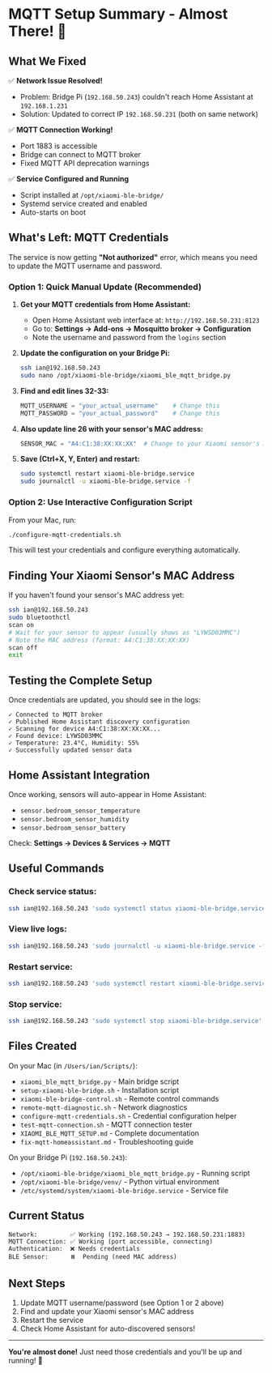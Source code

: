 # MQTT Setup Summary - Almost There! 🎉

## What We Fixed

✅ **Network Issue Resolved!** 
- Problem: Bridge Pi (`192.168.50.243`) couldn't reach Home Assistant at `192.168.1.231`
- Solution: Updated to correct IP `192.168.50.231` (both on same network)

✅ **MQTT Connection Working!**
- Port 1883 is accessible
- Bridge can connect to MQTT broker
- Fixed MQTT API deprecation warnings

✅ **Service Configured and Running**
- Script installed at `/opt/xiaomi-ble-bridge/`
- Systemd service created and enabled
- Auto-starts on boot

## What's Left: MQTT Credentials

The service is now getting **"Not authorized"** error, which means you need to update the MQTT username and password.

### Option 1: Quick Manual Update (Recommended)

1. **Get your MQTT credentials from Home Assistant:**
   - Open Home Assistant web interface at: `http://192.168.50.231:8123`
   - Go to: **Settings → Add-ons → Mosquitto broker → Configuration**
   - Note the username and password from the `logins` section

2. **Update the configuration on your Bridge Pi:**
   ```bash
   ssh ian@192.168.50.243
   sudo nano /opt/xiaomi-ble-bridge/xiaomi_ble_mqtt_bridge.py
   ```

3. **Find and edit lines 32-33:**
   ```python
   MQTT_USERNAME = "your_actual_username"    # Change this
   MQTT_PASSWORD = "your_actual_password"    # Change this
   ```

4. **Also update line 26 with your sensor's MAC address:**
   ```python
   SENSOR_MAC = "A4:C1:38:XX:XX:XX"  # Change to your Xiaomi sensor's MAC
   ```

5. **Save (Ctrl+X, Y, Enter) and restart:**
   ```bash
   sudo systemctl restart xiaomi-ble-bridge.service
   sudo journalctl -u xiaomi-ble-bridge.service -f
   ```

### Option 2: Use Interactive Configuration Script

From your Mac, run:
```bash
./configure-mqtt-credentials.sh
```

This will test your credentials and configure everything automatically.

## Finding Your Xiaomi Sensor's MAC Address

If you haven't found your sensor's MAC address yet:

```bash
ssh ian@192.168.50.243
sudo bluetoothctl
scan on
# Wait for your sensor to appear (usually shows as "LYWSD03MMC")
# Note the MAC address (format: A4:C1:38:XX:XX:XX)
scan off
exit
```

## Testing the Complete Setup

Once credentials are updated, you should see in the logs:

```
✓ Connected to MQTT broker
✓ Published Home Assistant discovery configuration
✓ Scanning for device A4:C1:38:XX:XX:XX...
✓ Found device: LYWSD03MMC
✓ Temperature: 23.4°C, Humidity: 55%
✓ Successfully updated sensor data
```

## Home Assistant Integration

Once working, sensors will auto-appear in Home Assistant:
- `sensor.bedroom_sensor_temperature`
- `sensor.bedroom_sensor_humidity`
- `sensor.bedroom_sensor_battery`

Check: **Settings → Devices & Services → MQTT**

## Useful Commands

### Check service status:
```bash
ssh ian@192.168.50.243 'sudo systemctl status xiaomi-ble-bridge.service'
```

### View live logs:
```bash
ssh ian@192.168.50.243 'sudo journalctl -u xiaomi-ble-bridge.service -f'
```

### Restart service:
```bash
ssh ian@192.168.50.243 'sudo systemctl restart xiaomi-ble-bridge.service'
```

### Stop service:
```bash
ssh ian@192.168.50.243 'sudo systemctl stop xiaomi-ble-bridge.service'
```

## Files Created

On your Mac (in `/Users/ian/Scripts/`):
- `xiaomi_ble_mqtt_bridge.py` - Main bridge script
- `setup-xiaomi-ble-bridge.sh` - Installation script
- `xiaomi-ble-bridge-control.sh` - Remote control commands
- `remote-mqtt-diagnostic.sh` - Network diagnostics
- `configure-mqtt-credentials.sh` - Credential configuration helper
- `test-mqtt-connection.sh` - MQTT connection tester
- `XIAOMI_BLE_MQTT_SETUP.md` - Complete documentation
- `fix-mqtt-homeassistant.md` - Troubleshooting guide

On your Bridge Pi (`192.168.50.243`):
- `/opt/xiaomi-ble-bridge/xiaomi_ble_mqtt_bridge.py` - Running script
- `/opt/xiaomi-ble-bridge/venv/` - Python virtual environment
- `/etc/systemd/system/xiaomi-ble-bridge.service` - Service file

## Current Status

```
Network:         ✅ Working (192.168.50.243 → 192.168.50.231:1883)
MQTT Connection: ✅ Working (port accessible, connecting)
Authentication:  ❌ Needs credentials
BLE Sensor:      ⏸️  Pending (need MAC address)
```

## Next Steps

1. Update MQTT username/password (see Option 1 or 2 above)
2. Find and update your Xiaomi sensor's MAC address
3. Restart the service
4. Check Home Assistant for auto-discovered sensors!

---

**You're almost done!** Just need those credentials and you'll be up and running! 🚀









